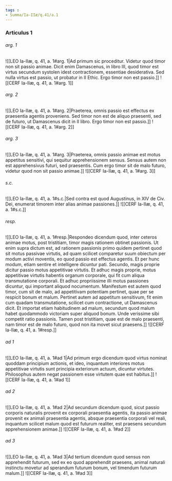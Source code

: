 ```yaml
---
tags : 
- Summa/Ia-IIæ/q.41/a.1
---
```


### Articulus 1

###### arg. 1
![[LEO Ia-IIæ, q. 41, a. 1#arg. 1|Ad primum sic proceditur. Videtur quod timor non sit passio animae. Dicit enim Damascenus, in libro III, quod timor est virtus secundum systolen idest contractionem, essentiae desiderativa. Sed nulla virtus est passio, ut probatur in II Ethic. Ergo timor non est passio.]]
![[CERF Ia-IIæ, q. 41, a. 1#arg. 1]]

###### arg. 2
![[LEO Ia-IIæ, q. 41, a. 1#arg. 2|Praeterea, omnis passio est effectus ex praesentia agentis proveniens. Sed timor non est de aliquo praesenti, sed de futuro, ut Damascenus dicit in II libro. Ergo timor non est passio.]]
![[CERF Ia-IIæ, q. 41, a. 1#arg. 2]]

###### arg. 3
![[LEO Ia-IIæ, q. 41, a. 1#arg. 3|Praeterea, omnis passio animae est motus appetitus sensitivi, qui sequitur apprehensionem sensus. Sensus autem non est apprehensivus futuri, sed praesentis. Cum ergo timor sit de malo futuro, videtur quod non sit passio animae.]]
![[CERF Ia-IIæ, q. 41, a. 1#arg. 3]]

###### s.c.
![[LEO Ia-IIæ, q. 41, a. 1#s.c.|Sed contra est quod Augustinus, in XIV de Civ. Dei, enumerat timorem inter alias animae passiones.]]
![[CERF Ia-IIæ, q. 41, a. 1#s.c.]]

###### resp.
![[LEO Ia-IIæ, q. 41, a. 1#resp.|Respondeo dicendum quod, inter ceteros animae motus, post tristitiam, timor magis rationem obtinet passionis. Ut enim supra dictum est, ad rationem passionis primo quidem pertinet quod sit motus passivae virtutis, ad quam scilicet comparetur suum obiectum per modum activi moventis, eo quod passio est effectus agentis. Et per hunc modum, etiam sentire et intelligere dicuntur pati. Secundo, magis proprie dicitur passio motus appetitivae virtutis. Et adhuc magis proprie, motus appetitivae virtutis habentis organum corporale, qui fit cum aliqua transmutatione corporali. Et adhuc propriissime illi motus passiones dicuntur, qui important aliquod nocumentum. Manifestum est autem quod timor, cum sit de malo, ad appetitivam potentiam pertinet, quae per se respicit bonum et malum. Pertinet autem ad appetitum sensitivum, fit enim cum quadam transmutatione, scilicet cum contractione, ut Damascenus dicit. Et importat etiam habitudinem ad malum, secundum quod malum habet quodammodo victoriam super aliquod bonum. Unde verissime sibi competit ratio passionis. Tamen post tristitiam, quae est de malo praesenti, nam timor est de malo futuro, quod non ita movet sicut praesens.]]
![[CERF Ia-IIæ, q. 41, a. 1#resp.]]

###### ad 1
![[LEO Ia-IIæ, q. 41, a. 1#ad 1|Ad primum ergo dicendum quod virtus nominat quoddam principium actionis, et ideo, inquantum interiores motus appetitivae virtutis sunt principia exteriorum actuum, dicuntur virtutes. Philosophus autem negat passionem esse virtutem quae est habitus.]]
![[CERF Ia-IIæ, q. 41, a. 1#ad 1]]

###### ad 2
![[LEO Ia-IIæ, q. 41, a. 1#ad 2|Ad secundum dicendum quod, sicut passio corporis naturalis provenit ex corporali praesentia agentis, ita passio animae provenit ex animali praesentia agentis, absque praesentia corporali vel reali, inquantum scilicet malum quod est futurum realiter, est praesens secundum apprehensionem animae.]]
![[CERF Ia-IIæ, q. 41, a. 1#ad 2]]

###### ad 3
![[LEO Ia-IIæ, q. 41, a. 1#ad 3|Ad tertium dicendum quod sensus non apprehendit futurum, sed ex eo quod apprehendit praesens, animal naturali instinctu movetur ad sperandum futurum bonum, vel timendum futurum malum.]]
![[CERF Ia-IIæ, q. 41, a. 1#ad 3]]

